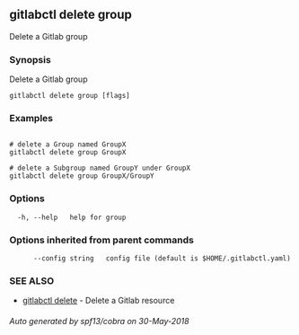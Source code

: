 ## gitlabctl delete group

Delete a Gitlab group

### Synopsis

Delete a Gitlab group

```
gitlabctl delete group [flags]
```

### Examples

```

# delete a Group named GroupX
gitlabctl delete group GroupX

# delete a Subgroup named GroupY under GroupX
gitlabctl delete group GroupX/GroupY

```

### Options

```
  -h, --help   help for group
```

### Options inherited from parent commands

```
      --config string   config file (default is $HOME/.gitlabctl.yaml)
```

### SEE ALSO

* [gitlabctl delete](gitlabctl_delete.md)	 - Delete a Gitlab resource

###### Auto generated by spf13/cobra on 30-May-2018
